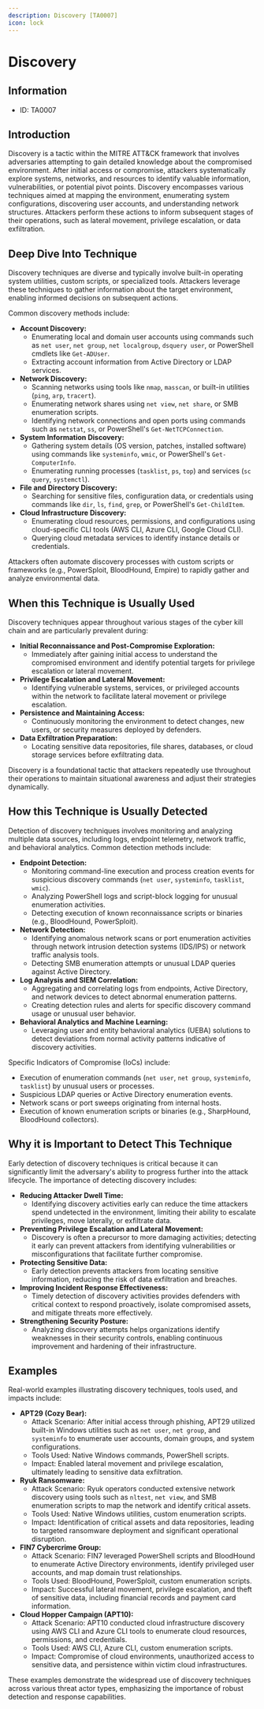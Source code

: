 ```yaml
---
description: Discovery [TA0007]
icon: lock
---
```


# Discovery

## Information

- ID: TA0007

## Introduction

Discovery is a tactic within the MITRE ATT\&CK framework that involves adversaries attempting to gain detailed knowledge about the compromised environment. After initial access or compromise, attackers systematically explore systems, networks, and resources to identify valuable information, vulnerabilities, or potential pivot points. Discovery encompasses various techniques aimed at mapping the environment, enumerating system configurations, discovering user accounts, and understanding network structures. Attackers perform these actions to inform subsequent stages of their operations, such as lateral movement, privilege escalation, or data exfiltration.

## Deep Dive Into Technique

Discovery techniques are diverse and typically involve built-in operating system utilities, custom scripts, or specialized tools. Attackers leverage these techniques to gather information about the target environment, enabling informed decisions on subsequent actions.

Common discovery methods include:

- **Account Discovery:**
  - Enumerating local and domain user accounts using commands such as `net user`, `net group`, `net localgroup`, `dsquery user`, or PowerShell cmdlets like `Get-ADUser`.
  - Extracting account information from Active Directory or LDAP services.
- **Network Discovery:**
  - Scanning networks using tools like `nmap`, `masscan`, or built-in utilities (`ping`, `arp`, `tracert`).
  - Enumerating network shares using `net view`, `net share`, or SMB enumeration scripts.
  - Identifying network connections and open ports using commands such as `netstat`, `ss`, or PowerShell's `Get-NetTCPConnection`.
- **System Information Discovery:**
  - Gathering system details (OS version, patches, installed software) using commands like `systeminfo`, `wmic`, or PowerShell's `Get-ComputerInfo`.
  - Enumerating running processes (`tasklist`, `ps`, `top`) and services (`sc query`, `systemctl`).
- **File and Directory Discovery:**
  - Searching for sensitive files, configuration data, or credentials using commands like `dir`, `ls`, `find`, `grep`, or PowerShell's `Get-ChildItem`.
- **Cloud Infrastructure Discovery:**
  - Enumerating cloud resources, permissions, and configurations using cloud-specific CLI tools (AWS CLI, Azure CLI, Google Cloud CLI).
  - Querying cloud metadata services to identify instance details or credentials.

Attackers often automate discovery processes with custom scripts or frameworks (e.g., PowerSploit, BloodHound, Empire) to rapidly gather and analyze environmental data.

## When this Technique is Usually Used

Discovery techniques appear throughout various stages of the cyber kill chain and are particularly prevalent during:

- **Initial Reconnaissance and Post-Compromise Exploration:**
  - Immediately after gaining initial access to understand the compromised environment and identify potential targets for privilege escalation or lateral movement.
- **Privilege Escalation and Lateral Movement:**
  - Identifying vulnerable systems, services, or privileged accounts within the network to facilitate lateral movement or privilege escalation.
- **Persistence and Maintaining Access:**
  - Continuously monitoring the environment to detect changes, new users, or security measures deployed by defenders.
- **Data Exfiltration Preparation:**
  - Locating sensitive data repositories, file shares, databases, or cloud storage services before exfiltrating data.

Discovery is a foundational tactic that attackers repeatedly use throughout their operations to maintain situational awareness and adjust their strategies dynamically.

## How this Technique is Usually Detected

Detection of discovery techniques involves monitoring and analyzing multiple data sources, including logs, endpoint telemetry, network traffic, and behavioral analytics. Common detection methods include:

- **Endpoint Detection:**
  - Monitoring command-line execution and process creation events for suspicious discovery commands (`net user`, `systeminfo`, `tasklist`, `wmic`).
  - Analyzing PowerShell logs and script-block logging for unusual enumeration activities.
  - Detecting execution of known reconnaissance scripts or binaries (e.g., BloodHound, PowerSploit).
- **Network Detection:**
  - Identifying anomalous network scans or port enumeration activities through network intrusion detection systems (IDS/IPS) or network traffic analysis tools.
  - Detecting SMB enumeration attempts or unusual LDAP queries against Active Directory.
- **Log Analysis and SIEM Correlation:**
  - Aggregating and correlating logs from endpoints, Active Directory, and network devices to detect abnormal enumeration patterns.
  - Creating detection rules and alerts for specific discovery command usage or unusual user behavior.
- **Behavioral Analytics and Machine Learning:**
  - Leveraging user and entity behavioral analytics (UEBA) solutions to detect deviations from normal activity patterns indicative of discovery activities.

Specific Indicators of Compromise (IoCs) include:

- Execution of enumeration commands (`net user`, `net group`, `systeminfo`, `tasklist`) by unusual users or processes.
- Suspicious LDAP queries or Active Directory enumeration events.
- Network scans or port sweeps originating from internal hosts.
- Execution of known enumeration scripts or binaries (e.g., SharpHound, BloodHound collectors).

## Why it is Important to Detect This Technique

Early detection of discovery techniques is critical because it can significantly limit the adversary's ability to progress further into the attack lifecycle. The importance of detecting discovery includes:

- **Reducing Attacker Dwell Time:**
  - Identifying discovery activities early can reduce the time attackers spend undetected in the environment, limiting their ability to escalate privileges, move laterally, or exfiltrate data.
- **Preventing Privilege Escalation and Lateral Movement:**
  - Discovery is often a precursor to more damaging activities; detecting it early can prevent attackers from identifying vulnerabilities or misconfigurations that facilitate further compromise.
- **Protecting Sensitive Data:**
  - Early detection prevents attackers from locating sensitive information, reducing the risk of data exfiltration and breaches.
- **Improving Incident Response Effectiveness:**
  - Timely detection of discovery activities provides defenders with critical context to respond proactively, isolate compromised assets, and mitigate threats more effectively.
- **Strengthening Security Posture:**
  - Analyzing discovery attempts helps organizations identify weaknesses in their security controls, enabling continuous improvement and hardening of their infrastructure.

## Examples

Real-world examples illustrating discovery techniques, tools used, and impacts include:

- **APT29 (Cozy Bear):**
  - Attack Scenario: After initial access through phishing, APT29 utilized built-in Windows utilities such as `net user`, `net group`, and `systeminfo` to enumerate user accounts, domain groups, and system configurations.
  - Tools Used: Native Windows commands, PowerShell scripts.
  - Impact: Enabled lateral movement and privilege escalation, ultimately leading to sensitive data exfiltration.
- **Ryuk Ransomware:**
  - Attack Scenario: Ryuk operators conducted extensive network discovery using tools such as `nltest`, `net view`, and SMB enumeration scripts to map the network and identify critical assets.
  - Tools Used: Native Windows utilities, custom enumeration scripts.
  - Impact: Identification of critical assets and data repositories, leading to targeted ransomware deployment and significant operational disruption.
- **FIN7 Cybercrime Group:**
  - Attack Scenario: FIN7 leveraged PowerShell scripts and BloodHound to enumerate Active Directory environments, identify privileged user accounts, and map domain trust relationships.
  - Tools Used: BloodHound, PowerSploit, custom enumeration scripts.
  - Impact: Successful lateral movement, privilege escalation, and theft of sensitive data, including financial records and payment card information.
- **Cloud Hopper Campaign (APT10):**
  - Attack Scenario: APT10 conducted cloud infrastructure discovery using AWS CLI and Azure CLI tools to enumerate cloud resources, permissions, and credentials.
  - Tools Used: AWS CLI, Azure CLI, custom enumeration scripts.
  - Impact: Compromise of cloud environments, unauthorized access to sensitive data, and persistence within victim cloud infrastructures.

These examples demonstrate the widespread use of discovery techniques across various threat actor types, emphasizing the importance of robust detection and response capabilities.

